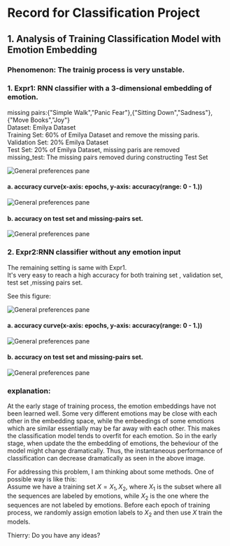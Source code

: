 # Record for Classification Project

## 1. Analysis of Training Classification Model with Emotion Embedding

### Phenomenon: The trainig process is very unstable.

### 1. Expr1: RNN classifier with a 3-dimensional embedding of emotion.
missing pairs:{"Simple Walk","Panic Fear"},{"Sitting Down","Sadness"},{"Move Books","Joy"}<br>
Dataset: Emilya Dataset<br>
Training Set: 60% of Emilya Dataset and remove the missing paris.<br>
Validation Set: 20% Emilya Dataset<br>
Test Set: 20% of Emilya Dataset, missing paris are removed<br>
missing_test: The missing pairs removed during constructing Test Set<br>



![General preferences pane](./figs/screen1.png)

#### a. accuracy curve(x-axis: epochs, y-axis: accuracy(range: 0 - 1.))
![General preferences pane](./training/Emilya_Dataset/expr0905/expr001/accuracy_curve.png)

#### b. accuracy on test set and missing-pairs set.
![General preferences pane](./training/Emilya_Dataset/expr0905/expr001/accuracy_test_and_missing.png)

### 2. Expr2:RNN classifier without any emotion input
The remaining setting is same with Expr1. <br>
It's very easy to reach a high accuracy for both training set , validation set, test set ,missing pairs set.

See this figure:

![General preferences pane](./figs/screen2.png)

#### a. accuracy curve(x-axis: epochs, y-axis: accuracy(range: 0 - 1.))
![General preferences pane](./training/Emilya_Dataset/expr0905/expr002/accuracy_curve.png)
#### b. accuracy on test set and missing-pairs set.
![General preferences pane](./training/Emilya_Dataset/expr0905/expr002/accuracy_test_and_missing.png)



### explanation:
At the early stage of training process, the emotion embeddings have not been learned well. Some very different emotions may be close with each other in the embedding space, while the embeedings of some emotions which are similar essentially may be far away with each other. This makes the classification model tends to overfit for each emotion. So in the early stage, when update the the embedding of emotions, the beheviour of the model might change dramatically. Thus, the instantaneous performance of classification can decrease dramatically as seen in the above image. 

For addressing this problem, I am thinking about some methods. One of possible way is like this:<br>
Assume we have a training set $X={X_1,X_2}$, where $X_1$ is the subset where all the sequences are labeled by emotions, while $X_2$ is the one where the sequences are not labeled by emotions.
Before each epoch of training process, we randomly assign emotion labels to $X_2$ and then use $X$ train the models. 

Thierry: Do you have any ideas?








